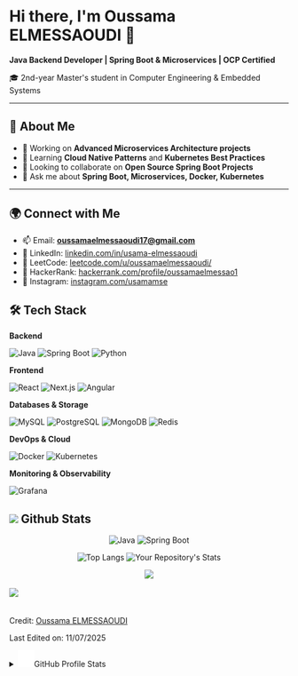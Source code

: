 # Hi there, I'm Oussama ELMESSAOUDI 👋

**Java Backend Developer | Spring Boot & Microservices | OCP Certified**

🎓 2nd-year Master's student in Computer Engineering & Embedded Systems  

---

## 🚀 About Me
- 🔭 Working on **Advanced Microservices Architecture projects**  
- 🌱 Learning **Cloud Native Patterns** and **Kubernetes Best Practices**  
- 👯 Looking to collaborate on **Open Source Spring Boot Projects**  
- 💬 Ask me about **Spring Boot, Microservices, Docker, Kubernetes**  

---

## 🌍 Connect with Me
- 📫 Email: **[oussamaelmessaoudi17@gmail.com](mailto:oussamaelmessaoudi17@gmail.com)**  
- 💼 LinkedIn: [linkedin.com/in/usama-elmessaoudi](https://linkedin.com/in/usama-elmessaoudi)  
- 📝 LeetCode: [leetcode.com/u/oussamaelmessaoudi/](https://leetcode.com/u/oussamaelmessaoudi/)  
- 🧩 HackerRank: [hackerrank.com/profile/oussamaelmessao1](https://hackerrank.com/profile/oussamaelmessao1)  
- 📸 Instagram: [instagram.com/usamamse](https://instagram.com/usamamse)  

## 🛠 Tech Stack

**Backend**  

![Java](https://img.shields.io/badge/Java-ED8B00?style=for-the-badge&logo=openjdk&logoColor=white)   ![Spring Boot](https://img.shields.io/badge/Spring%20Boot-6DB33F?style=for-the-badge&logo=springboot&logoColor=white)   ![Python](https://img.shields.io/badge/Python-14354C?style=for-the-badge&logo=python&logoColor=white)

**Frontend**  

![React](https://img.shields.io/badge/React-20232A?style=for-the-badge&logo=react&logoColor=61DAFB)   ![Next.js](https://img.shields.io/badge/Next.js-000000?style=for-the-badge&logo=nextdotjs&logoColor=white)   ![Angular](https://img.shields.io/badge/Angular-DD0031?style=for-the-badge&logo=angular&logoColor=white)

**Databases & Storage**  

![MySQL](https://img.shields.io/badge/MySQL-005C84?style=for-the-badge&logo=mysql&logoColor=white)   ![PostgreSQL](https://img.shields.io/badge/PostgreSQL-316192?style=for-the-badge&logo=postgresql&logoColor=white) ![MongoDB](https://img.shields.io/badge/MongoDB-4EA94B?style=for-the-badge&logo=mongodb&logoColor=white)   ![Redis](https://img.shields.io/badge/Redis-DC382D?style=for-the-badge&logo=redis&logoColor=white)

**DevOps & Cloud**  

![Docker](https://img.shields.io/badge/Docker-2496ED?style=for-the-badge&logo=docker&logoColor=white)   ![Kubernetes](https://img.shields.io/badge/Kubernetes-326CE5?style=for-the-badge&logo=kubernetes&logoColor=white)

**Monitoring & Observability**  

![Grafana](https://img.shields.io/badge/Grafana-F46800?style=for-the-badge&logo=grafana&logoColor=white)
  
<!-- Github Stats   -->
## <img src="https://media.giphy.com/media/iY8CRBdQXODJSCERIr/giphy.gif" width="35"><b> Github Stats </b>

<div align="center">

![Java](https://img.shields.io/badge/Java-ED8B00?style=for-the-badge&logo=openjdk&logoColor=white)
![Spring Boot](https://img.shields.io/badge/Spring%20Boot-6DB33F?style=for-the-badge&logo=springboot&logoColor=white)

![Top Langs](https://github-readme-stats.vercel.app/api/top-langs/?username=oussamaelmessaoudi&layout=compact&theme=algolia&exclude_repo=&hide=plsql) ![Your Repository's Stats](https://github-readme-stats.vercel.app/api?username=oussamaelmessaoudi&show_icons=true&theme=radical)  

![](https://github-readme-activity-graph.vercel.app/graph?username=oussamaelmessaoudi&theme=react)  

</div>

<img src="https://user-images.githubusercontent.com/73097560/115834477-dbab4500-a447-11eb-908a-139a6edaec5c.gif"><br><br>


Credit: [Oussama ELMESSAOUDI](https://github.com/oussamaelmessaoudi) 

Last Edited on: 11/07/2025
<details> 
  <summary>  <img src="./assets/giphy.gif" width="30px" alt="Git"/>GitHub Profile Stats </summary>
  <div>
  <samp>
      <br/>
            <p align="center">
      </p>
        <p align="center">
          <a href="https://github.com/oussamaelmessaoudi/">
          <img width="45%" src="https://github-profile-summary-cards.vercel.app/api/cards/repos-per-language?username=oussamaelmessaoudi&theme=gruvbox&layout=compact&hide_border=true"
          alt="1999AZZAR :: Top Langs by repo" />
          <img width="45%" src="https://github-profile-summary-cards.vercel.app/api/cards/most-commit-language?username=oussamaelmessaoudi&theme=gruvbox&layout=compact&hide_border=true"
          alt="1999AZZAR :: Top Langs by commit" />
          </a>
        </p>
    <br>

## <img src="https://media.giphy.com/media/dxIWYNNVCxFXdP76XE/giphy.gif" width ="25"><b> Trophies</b>

[![trophy](https://github-profile-trophy.vercel.app/?username=oussamaelmessaoudi&theme=nord&column=7)](https://github.com/Naderab/github-profile-trophy)

<br>
</details>
